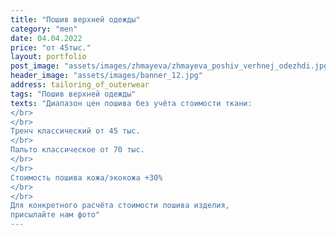 ```yaml
---
title: "Пошив верхней одежды"
category: "men"
date: 04.04.2022
price: "от 45тыс."
layout: portfolio
post_image: "assets/images/zhmayeva/zhmayeva_poshiv_verhnej_odezhdi.jpg"
header_image: "assets/images/banner_12.jpg"
address: tailoring_of_outerwear
tags: "Пошив верхней одежды"
texts: "Диапазон цен пошива без учёта стоимости ткани:
</br>
</br>
Тренч классический от 45 тыс.
</br>
Пальто классическое от 70 тыс.
</br>
</br>
Стоимость пошива кожа/экокожа +30%
</br>
</br>
Для конкретного расчёта стоимости пошива изделия,
присылайте нам фото"
---
```


